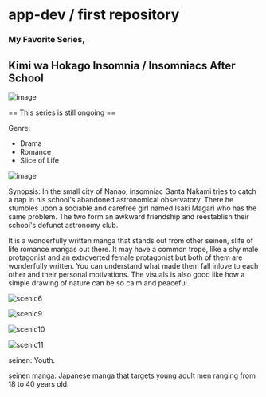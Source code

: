 # app-dev / first repository

### My Favorite Series,
## Kimi wa Hokago Insomnia / Insomniacs After School

![image](https://github.com/SleepyDevlin/app-dev/assets/152766483/cc20d21a-2aa0-402e-a57d-c08757f50424)

== This series is still ongoing ==

Genre:
- Drama
- Romance
- Slice of Life

![image](https://github.com/SleepyDevlin/app-dev/assets/152766483/eb16a86b-e7bb-4ccc-a4c9-2cfd8482bfa9)

Synopsis: 
In the small city of Nanao, insomniac Ganta Nakami tries to catch a nap in his school's abandoned astronomical observatory. There he stumbles upon a sociable and carefree girl named Isaki Magari who has the same problem. The two form an awkward friendship and reestablish their school's defunct astronomy club.

It is a wonderfully written manga that stands out from other seinen, slife of life romance mangas out there. It may have a common trope, like a shy male protagonist and an extroverted female protagonist but both of them are wonderfully written. You can understand what made them fall inlove to each other and their personal motivations. The visuals is also good like how a simple drawing of nature can be so calm and peaceful.

![scenic6](https://github.com/SleepyDevlin/app-dev/assets/152766483/e728b729-263a-4220-b465-df10ad3f7e49)

![scenic9](https://github.com/SleepyDevlin/app-dev/assets/152766483/2d55b1c5-81a0-4d33-80fe-5435a1b302ae)

![scenic10](https://github.com/SleepyDevlin/app-dev/assets/152766483/b5919b90-bf3a-43e5-a27e-4bf53fa78b89)

![scenic11](https://github.com/SleepyDevlin/app-dev/assets/152766483/83d17243-ac05-4949-a26c-20c277d2440a)


seinen:
Youth.

seinen manga:
Japanese manga that targets young adult men ranging from 18 to 40 years old.
